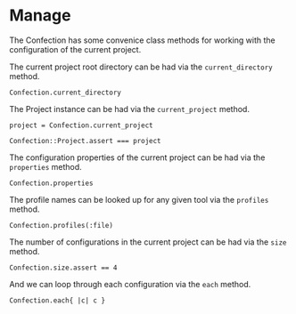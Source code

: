 # Manage

The Confection has some convenice class methods for working
with the configuration of the current project.

The current project root directory can be had via the `current_directory`
method.

    Confection.current_directory

The Project instance can be had via the `current_project` method.

    project = Confection.current_project

    Confection::Project.assert === project

The configuration properties of the current project can be
had via the `properties` method.

    Confection.properties

The profile names can be looked up for any given tool via the `profiles`
method.

    Confection.profiles(:file)

The number of configurations in the current project can be had via
the `size` method.

    Confection.size.assert == 4

And we can loop through each configuration via the `each` method.

    Confection.each{ |c| c }


